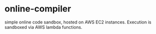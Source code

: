 # online-compiler
simple online code sandbox, hosted on AWS EC2 instances. 
Execution is sandboxed via AWS lambda functions.
